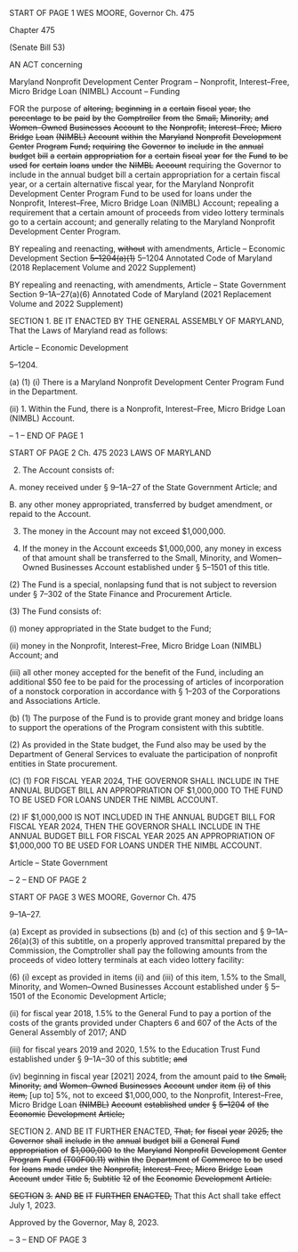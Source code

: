 START OF PAGE 1
WES MOORE, Governor Ch. 475

Chapter 475

(Senate Bill 53)

AN ACT concerning

Maryland Nonprofit Development Center Program – Nonprofit, Interest–Free,
Micro Bridge Loan (NIMBL) Account – Funding

FOR the purpose of ~~altering,~~ ~~beginning~~ ~~in~~ ~~a~~ ~~certain~~ ~~fiscal~~ ~~year,~~ ~~the~~ ~~percentage~~ ~~to~~ ~~be~~ ~~paid~~
~~by~~ ~~the~~ ~~Comptroller~~ ~~from~~ ~~the~~ ~~Small,~~ ~~Minority,~~ ~~and~~ ~~Women–Owned~~ ~~Businesses~~
~~Account~~ ~~to~~ ~~the~~ ~~Nonprofit,~~ ~~Interest–Free,~~ ~~Micro~~ ~~Bridge~~ ~~Loan~~ ~~(NIMBL)~~ ~~Account~~ ~~within~~
~~the~~ ~~Maryland~~ ~~Nonprofit~~ ~~Development~~ ~~Center~~ ~~Program~~ ~~Fund;~~ ~~requiring~~ ~~the~~ ~~Governor~~
~~to~~ ~~include~~ ~~in~~ ~~the~~ ~~annual~~ ~~budget~~ ~~bill~~ ~~a~~ ~~certain~~ ~~appropriation~~ ~~for~~ ~~a~~ ~~certain~~ ~~fiscal~~ ~~year~~
~~for~~ ~~the~~ ~~Fund~~ ~~to~~ ~~be~~ ~~used~~ ~~for~~ ~~certain~~ ~~loans~~ ~~under~~ ~~the~~ ~~NIMBL~~ ~~Account~~ requiring the
Governor to include in the annual budget bill a certain appropriation for a certain
fiscal year, or a certain alternative fiscal year, for the Maryland Nonprofit
Development Center Program Fund to be used for loans under the Nonprofit,
Interest–Free, Micro Bridge Loan (NIMBL) Account; repealing a requirement that a
certain amount of proceeds from video lottery terminals go to a certain account; and
generally relating to the Maryland Nonprofit Development Center Program.

BY repealing and reenacting, ~~without~~ with amendments,
Article – Economic Development
Section ~~5–1204(a)(1)~~ 5–1204
Annotated Code of Maryland
(2018 Replacement Volume and 2022 Supplement)

BY repealing and reenacting, with amendments,
Article – State Government
Section 9–1A–27(a)(6)
Annotated Code of Maryland
(2021 Replacement Volume and 2022 Supplement)

SECTION 1. BE IT ENACTED BY THE GENERAL ASSEMBLY OF MARYLAND,
That the Laws of Maryland read as follows:

Article – Economic Development

5–1204.

(a) (1) (i) There is a Maryland Nonprofit Development Center Program
Fund in the Department.

(ii) 1. Within the Fund, there is a Nonprofit, Interest–Free,
Micro Bridge Loan (NIMBL) Account.

– 1 –
END OF PAGE 1

START OF PAGE 2
Ch. 475 2023 LAWS OF MARYLAND

2. The Account consists of:

A. money received under § 9–1A–27 of the State Government
Article; and

B. any other money appropriated, transferred by budget
amendment, or repaid to the Account.

3. The money in the Account may not exceed $1,000,000.

4. If the money in the Account exceeds $1,000,000, any
money in excess of that amount shall be transferred to the Small, Minority, and
Women–Owned Businesses Account established under § 5–1501 of this title.

(2) The Fund is a special, nonlapsing fund that is not subject to reversion
under § 7–302 of the State Finance and Procurement Article.

(3) The Fund consists of:

(i) money appropriated in the State budget to the Fund;

(ii) money in the Nonprofit, Interest–Free, Micro Bridge Loan
(NIMBL) Account; and

(iii) all other money accepted for the benefit of the Fund, including
an additional $50 fee to be paid for the processing of articles of incorporation of a nonstock
corporation in accordance with § 1–203 of the Corporations and Associations Article.

(b) (1) The purpose of the Fund is to provide grant money and bridge loans to
support the operations of the Program consistent with this subtitle.

(2) As provided in the State budget, the Fund also may be used by the
Department of General Services to evaluate the participation of nonprofit entities in State
procurement.

(C) (1) FOR FISCAL YEAR 2024, THE GOVERNOR SHALL INCLUDE IN THE
ANNUAL BUDGET BILL AN APPROPRIATION OF $1,000,000 TO THE FUND TO BE USED
FOR LOANS UNDER THE NIMBL ACCOUNT.

(2) IF $1,000,000 IS NOT INCLUDED IN THE ANNUAL BUDGET BILL
FOR FISCAL YEAR 2024, THEN THE GOVERNOR SHALL INCLUDE IN THE ANNUAL
BUDGET BILL FOR FISCAL YEAR 2025 AN APPROPRIATION OF $1,000,000 TO BE USED
FOR LOANS UNDER THE NIMBL ACCOUNT.

Article – State Government

– 2 –
END OF PAGE 2

START OF PAGE 3
WES MOORE, Governor Ch. 475

9–1A–27.

(a) Except as provided in subsections (b) and (c) of this section and §
9–1A–26(a)(3) of this subtitle, on a properly approved transmittal prepared by the
Commission, the Comptroller shall pay the following amounts from the proceeds of video
lottery terminals at each video lottery facility:

(6) (i) except as provided in items (ii) and (iii) of this item, 1.5% to the
Small, Minority, and Women–Owned Businesses Account established under § 5–1501 of
the Economic Development Article;

(ii) for fiscal year 2018, 1.5% to the General Fund to pay a portion of
the costs of the grants provided under Chapters 6 and 607 of the Acts of the General
Assembly of 2017; AND

(iii) for fiscal years 2019 and 2020, 1.5% to the Education Trust Fund
established under § 9–1A–30 of this subtitle; ~~and~~

(iv) beginning in fiscal year [2021] 2024, from the amount paid to
~~the~~ ~~Small,~~ ~~Minority,~~ ~~and~~ ~~Women–Owned~~ ~~Businesses~~ ~~Account~~ ~~under~~ ~~item~~ ~~(i)~~ ~~of~~ ~~this~~ ~~item,~~
[up to] 5%, not to exceed $1,000,000, to the Nonprofit, Interest–Free, Micro Bridge Loan
~~(NIMBL)~~ ~~Account~~ ~~established~~ ~~under~~ ~~§~~ ~~5–1204~~ ~~of~~ ~~the~~ ~~Economic~~ ~~Development~~ ~~Article;~~

SECTION 2. AND BE IT FURTHER ENACTED, ~~That,~~ ~~for~~ ~~fiscal~~ ~~year~~ ~~2025,~~ ~~the~~
~~Governor~~ ~~shall~~ ~~include~~ ~~in~~ ~~the~~ ~~annual~~ ~~budget~~ ~~bill~~ ~~a~~ ~~General~~ ~~Fund~~ ~~appropriation~~ ~~of~~
~~$1,000,000~~ ~~to~~ ~~the~~ ~~Maryland~~ ~~Nonprofit~~ ~~Development~~ ~~Center~~ ~~Program~~ ~~Fund~~ ~~(T00F00.11)~~
~~within~~ ~~the~~ ~~Department~~ ~~of~~ ~~Commerce~~ ~~to~~ ~~be~~ ~~used~~ ~~for~~ ~~loans~~ ~~made~~ ~~under~~ ~~the~~ ~~Nonprofit,~~
~~Interest–Free,~~ ~~Micro~~ ~~Bridge~~ ~~Loan~~ ~~Account~~ ~~under~~ ~~Title~~ ~~5,~~ ~~Subtitle~~ ~~12~~ ~~of~~ ~~the~~ ~~Economic~~
~~Development~~ ~~Article.~~

~~SECTION~~ ~~3.~~ ~~AND~~ ~~BE~~ ~~IT~~ ~~FURTHER~~ ~~ENACTED,~~ That this Act shall take effect July
1, 2023.

Approved by the Governor, May 8, 2023.

– 3 –
END OF PAGE 3